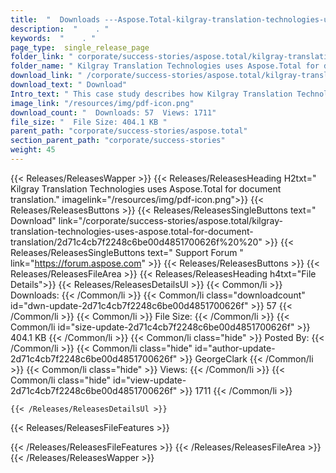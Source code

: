 ```yaml
---
title:  "  Downloads ---Aspose.Total-kilgray-translation-technologies-uses-aspose.total-for-document-translation . " 
description:  "    . " 
keywords:  "    . " 
page_type:  single_release_page
folder_link: " corporate/success-stories/aspose.total/kilgray-translation-technologies-uses-aspose.total-for-document-translation/"
folder_name: " Kilgray Translation Technologies uses Aspose.Total for document translation."
download_link: " /corporate/success-stories/aspose.total/kilgray-translation-technologies-uses-aspose.total-for-document-translation/2d71c4cb7f2248c6be00d4851700626f"
download_text: " Download"
Intro_text: " This case study describes how Kilgray Translation Technologies uses Aspose.Tot..."
image_link: "/resources/img/pdf-icon.png"
download_count: "  Downloads: 57  Views: 1711"
file_size: "  File Size: 404.1 KB "
parent_path: "corporate/success-stories/aspose.total"
section_parent_path: "corporate/success-stories"
weight: 45 
---
```


{{< Releases/ReleasesWapper >}}
  {{< Releases/ReleasesHeading H2txt=" Kilgray Translation Technologies uses Aspose.Total for document translation." imagelink="/resources/img/pdf-icon.png">}}
  {{< Releases/ReleasesButtons >}}
    {{< Releases/ReleasesSingleButtons text=" Download" link="/corporate/success-stories/aspose.total/kilgray-translation-technologies-uses-aspose.total-for-document-translation/2d71c4cb7f2248c6be00d4851700626f%20%20" >}}
    {{< Releases/ReleasesSingleButtons text=" Support Forum " link="https://forum.aspose.com" >}}
  {{< Releases/ReleasesButtons >}}
  {{< Releases/ReleasesFileArea >}}
    {{< Releases/ReleasesHeading h4txt="File Details">}}
    {{< Releases/ReleasesDetailsUl >}}
            {{< Common/li  >}} Downloads: {{< /Common/li >}} 
      {{< Common/li class="downloadcount" id="dwn-update-2d71c4cb7f2248c6be00d4851700626f" >}} 57 {{< /Common/li >}} 
      {{< Common/li  >}} File Size: {{< /Common/li >}} 
      {{< Common/li id="size-update-2d71c4cb7f2248c6be00d4851700626f" >}} 404.1 KB {{< /Common/li >}} 
      {{< Common/li  class="hide" >}} Posted By: {{< /Common/li >}} 
      {{< Common/li class="hide" id="author-update-2d71c4cb7f2248c6be00d4851700626f" >}} GeorgeClark {{< /Common/li >}} 
      {{< Common/li class="hide"  >}} Views: {{< /Common/li >}} 
      {{< Common/li class="hide" id="view-update-2d71c4cb7f2248c6be00d4851700626f" >}} 1711 {{< /Common/li >}} 

    {{< /Releases/ReleasesDetailsUl >}}

  {{< Releases/ReleasesFileFeatures >}}
      
  {{< /Releases/ReleasesFileFeatures >}}
 {{< /Releases/ReleasesFileArea >}}
{{< /Releases/ReleasesWapper >}}


